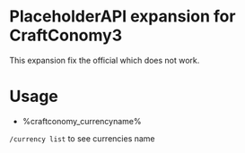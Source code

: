 # PlaceholderAPI expansion for CraftConomy3

This expansion fix the official which does not work.

# Usage

* %craftconomy_currencyname%

`/currency list` to see currencies name
